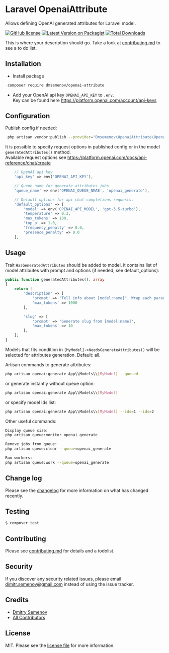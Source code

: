 # Laravel OpenaiAttribute

Allows defining OpenAI generated attributes for Laravel model.

[![GitHub license](https://img.shields.io/github/license/ruvents/runet-id-php-client.svg?style=flat-square)](https://github.com/dmsemenov/openai-attribute/blob/master/license.md)
[![Latest Version on Packagist][ico-version]][link-packagist]
[![Total Downloads][ico-downloads]][link-downloads]

This is where your description should go. Take a look at [contributing.md](contributing.md) to see a to do list.

## Installation

- Install package
``` bash
 composer require dmsemenov/openai-attribute
```
- Add your OpenAI api key `OPENAI_API_KEY` to `.env`.    
Key can be found here https://platform.openai.com/account/api-keys

## Configuration
 
Publish config if needed:
``` bash
 php artisan vendor:publish --provider="Dmsemenov\OpenaiAttribute\OpenaiAttributeServiceProvider"
```
It is possible to specify request options in published config or in the model `generatedAttributes()` method.  
Available request options see https://platform.openai.com/docs/api-reference/chat/create
``` php
    // OpenAI api key
    'api_key' => env('OPENAI_API_KEY'),

    // Queue name for generate attributes jobs
    'queue_name' => env('OPENAI_QUEUE_NMAE', 'openai_generate'),

    // Default options for api chat completions requests.
    'default_options' => [
        'model' => env('OPENAI_API_MODEL', 'gpt-3.5-turbo'),
        'temperature' => 0.3,
        'max_tokens' => 100,
        'top_p' => 1.0,
        'frequency_penalty' => 0.0,
        'presence_penalty' => 0.0
    ],
```

## Usage
Trait `HasGeneratedAttributes` should be added to model. it contains list of model attributes with prompt and options (if needed, see default_options):
``` php
public function generatedAttributes(): array
{
    return [
        'description' => [
            'prompt' => 'Tell info about [model:name]". Wrap each paragraph to tag <p>',
            'max_tokens' => 1000
        ],

        'slug' => [
            'prompt' => 'Generate slug from [model:name]',
            'max_tokens' => 10
        ],
    ];
}
```

Models that fits condition in `[MyModel]->NeedsGenerateAttributes()` will be selected for attributes generation. Default: all.

Artisan commands to generate attributes:
``` bash
php artisan openai:generate App\\Models\\[MyModel] --queued
```
or generate instantly without queue option:
``` bash
php artisan openai:generate App\\Models\\[MyModel]
```
or specify model ids list:
``` bash
php artisan openai:generate App\\Models\\[MyModel] --ids=1 --ids=2
```
Other useful commands:
``` bash
Display queue size:
php artisan queue:monitor openai_generate

Remove jobs from queue:
php artisan queue:clear --queue=openai_generate

Run workers:
php artisan queue:work --queue=openai_generate
```

## Change log

Please see the [changelog](changelog.md) for more information on what has changed recently.

## Testing

``` bash
$ composer test
```

## Contributing

Please see [contributing.md](contributing.md) for details and a todolist.

## Security

If you discover any security related issues, please email dimitr.semenov@gmail.com instead of using the issue tracker.

## Credits

- [Dmitry Semenov][link-author]
- [All Contributors][link-contributors]

## License

MIT. Please see the [license file](license.md) for more information.

[ico-version]: https://img.shields.io/packagist/v/dmsemenov/openai-attribute.svg?style=flat-square
[ico-downloads]: https://img.shields.io/packagist/dt/dmsemenov/openai-attribute.svg?style=flat-square
[ico-travis]: https://img.shields.io/travis/dmsemenov/openai-attribute/master.svg?style=flat-square
[ico-styleci]: https://styleci.io/repos/12345678/shield

[link-packagist]: https://packagist.org/packages/dmsemenov/openai-attribute
[link-downloads]: https://packagist.org/packages/dmsemenov/openai-attribute
[link-travis]: https://travis-ci.org/dmsemenov/openai-attribute
[link-styleci]: https://styleci.io/repos/12345678
[link-author]: https://github.com/dmsemenov
[link-contributors]: ../../contributors

